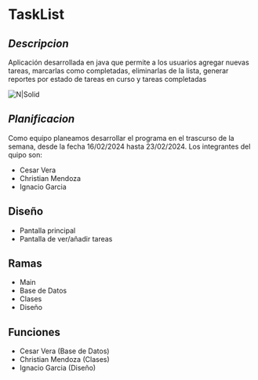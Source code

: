 # TaskList


## _Descripcion_
Aplicación desarrollada en java que permite a los usuarios agregar nuevas tareas, marcarlas como completadas, eliminarlas de la lista, generar reportes por estado de tareas en curso y tareas completadas

![N|Solid](https://images.vexels.com/media/users/3/166401/isolated/lists/b82aa7ac3f736dd78570dd3fa3fa9e24-icono-del-lenguaje-de-programacion-java.png)

## _Planificacion_
Como equipo planeamos desarrollar el programa en el trascurso de la semana, desde la fecha 16/02/2024 hasta 23/02/2024. Los integrantes del quipo son:
- Cesar Vera
- Christian Mendoza
- Ignacio Garcia

## Diseño
- Pantalla principal
- Pantalla de ver/añadir tareas

## Ramas
- Main
- Base de Datos
- Clases
- Diseño

## Funciones

- Cesar Vera (Base de Datos)
- Christian Mendoza (Clases)
- Ignacio Garcia (Diseño)


